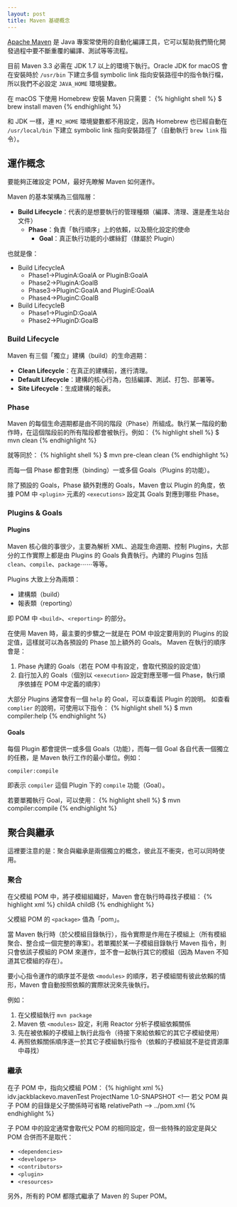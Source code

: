```yaml
---
layout: post
title: Maven 基礎概念
---
```


[Apache Maven](http://maven.apache.org/) 是 Java 專案常使用的自動化編譯工具，它可以幫助我們簡化開發過程中要不斷重覆的編譯、測試等等流程。

目前 Maven 3.3 必需在 JDK 1.7 以上的環境下執行。Oracle JDK for macOS 會在安裝時於 `/usr/bin` 下建立多個 symbolic link 指向安裝路徑中的指令執行檔，所以我們不必設定 `JAVA_HOME` 環境變數。

在 macOS 下使用 Homebrew 安裝 Maven 只需要：
{% highlight shell %}
$ brew install maven
{% endhighlight %}

和 JDK 一樣，連 `M2_HOME` 環境變數都不用設定，因為 Homebrew 也已經自動在 `/usr/local/bin` 下建立 symbolic link 指向安裝路徑了（自動執行 `brew link` 指令）。

## 運作概念要能夠正確設定 POM，最好先瞭解 Maven 如何運作。

Maven 的基本架構為三個階層：
* __Build Lifecycle__：代表的是想要執行的管理種類（編譯、清理、還是產生站台文件）	* __Phase__：負責「執行順序」上的依賴，以及簡化設定的使命		* __Goal__：真正執行功能的小螺絲釘（隸屬於 Plugin）也就是像：* Build LifecycleA	* Phase1→PluginA:GoalA or PluginB:GoalA	* Phase2→PluginA:GoalB	* Phase3→PluginC:GoalA and PluginE:GoalA	* Phase4→PluginC:GoalB* Build LifecycleB	* Phase1→PluginD:GoalA	* Phase2→PluginD:GoalB### Build Lifecycle
Maven 有三個「獨立」建構（build）的生命週期：
* __Clean Lifecycle__：在真正的建構前，進行清理。* __Default Lifecycle__：建構的核心行為，包括編譯、測試、打包、部署等。* __Site Lifecycle__：生成建構的報表。### Phase
Maven 的每個生命週期都是由不同的階段（Phase）所組成。執行某一階段的動作時，在這個階段前的所有階段都會被執行。例如：
{% highlight shell %}
$ mvn clean
{% endhighlight %}

就等同於：
{% highlight shell %}
$ mvn pre-clean clean
{% endhighlight %}

而每一個 Phase 都會對應（binding）一或多個 Goals（Plugins 的功能）。

除了預設的 Goals，Phase 額外對應的 Goals，Maven 會以 Plugin 的角度，依據 POM 中 `<plugin>` 元素的 `<executions>` 設定其 Goals 對應到哪些 Phase。

### Plugins & Goals
#### PluginsMaven 核心做的事很少，主要為解析 XML、追蹤生命週期、控制 Plugins，大部分的工作實際上都是由 Plugins 的 Goals 負責執行。內建的 Plugins 包括 `clean`、`compile`、`package`⋯⋯等等。

Plugins 大致上分為兩類：
* 建構類（build）* 報表類（reporting）
即 POM 中 `<build>`、`<reporting>` 的部分。在使用 Maven 時，最主要的步驟之一就是在 POM 中設定要用到的 Plugins 的設定值，這樣就可以為各預設的 Phase 加上額外的 Goals。Maven 在執行的順序會是：
1. Phase 內建的 Goals（若在 POM 中有設定，會取代預設的設定值）2. 自行加入的 Goals（個別以 `<execution>` 設定對應至哪一個 Phase，執行順序依據在 POM 中定義的順序）大部分 Plugins 通常會有一個 `help` 的 Goal，可以查看該 Plugin 的說明。如查看 `complier` 的說明，可使用以下指令：
{% highlight shell %}$ mvn compiler:help{% endhighlight %}

#### Goals每個 Plugin 都會提供一或多個 Goals（功能），而每一個 Goal 各自代表一個獨立的任務，是 Maven 執行工作的最小單位。例如：
`compiler:compile`即表示 `compiler` 這個 Plugin 下的 `compile` 功能（Goal）。若要單獨執行 Goal，可以使用：
{% highlight shell %}$ mvn compiler:compile{% endhighlight %}

## 聚合與繼承
這裡要注意的是：聚合與繼承是兩個獨立的概念，彼此互不衝突，也可以同時使用。

### 聚合
在父模組 POM 中，將子模組組織好，Maven 會在執行時尋找子模組：
{% highlight xml %}
<modules>
	<!-- 子模組的「路徑」 -->
	<module>childA</module>
	<module>childB</module>
</modules>
{% endhighlight %}

父模組 POM 的 `<package>` 值為「pom」。

當 Maven 執行時（於父模組目錄執行），指令實際是作用在子模組上（所有模組聚合、整合成一個完整的專案）。若單獨於某一子模組目錄執行 Maven 指令，則只會依該子模組的 POM 來運作，並不會一起執行其它的模組（因為 Maven 不知道其它模組的存在）。

要小心指令運作的順序並不是依 `<modules>` 的順序，若子模組間有彼此依賴的情形，Maven 會自動按照依賴的實際狀況來先後執行。

例如：

1. 在父模組執行 `mvn package`
2. Maven 依 `<modules>` 設定，利用 Reactor 分析子模組依賴關係
3. 先在被依賴的子模組上執行此指令（待接下來給依賴它的其它子模組使用）
4. 再照依賴關係順序逐一於其它子模組執行指令（依賴的子模組就不是從資源庫中尋找）

### 繼承
在子 POM 中，指向父模組 POM：
{% highlight xml %}
<parent>
	<groupId>idv.jackblackevo.mavenTest</groupId>
	<artifactId>ProjectName</artifactId>
	<version>1.0-SNAPSHOT</version>
	<!— 若父 POM 與子 POM 的目錄是父子關係時可省略 relativePath -->
	<relativePath>../pom.xml</relativePath>
</parent>
{% endhighlight %}

子 POM 中的設定通常會取代父 POM 的相同設定，但一些特殊的設定是與父 POM 合併而不是取代：

* `<dependencies>`
* `<developers>`
* `<contributors>`
* `<plugin>`
* `<resources>`

另外，所有的 POM 都隱式繼承了 Maven 的 Super POM。